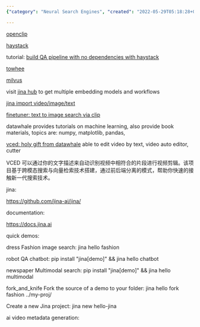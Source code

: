 ```yaml
---
{"category": "Neural Search Engines", "created": "2022-05-29T05:18:28+00:00", "date": "2022-05-29 05:18:28", "description": "Jina is a neural search engine that enables users to efficiently search for images, videos, and audios. It leverages popular libraries like openclip, haystack, towhee, and Milvus to provide pre-trained models and workflows through Jina Hub. Additionally, VCED offers tutorials in machine learning topics.", "modified": "2022-11-26T15:54:40+08:00", "tags": ["AI", "media search engine", "search engine", "self-hosted"], "title": "Jina: Neural Search Engine for Images, Videos, Audios"}

---
```


[openclip](https://github.com/mlfoundations/open_clip)

[haystack](https://github.com/deepset-ai/haystack)

tutorial: [build QA pipeline with no dependencies with haystack](https://haystack.deepset.ai/tutorials/03_basic_qa_pipeline_without_elasticsearch)

[towhee](https://github.com/towhee-io/towhee)

[milvus](https://milvus.io/docs/v2.1.x/install_standalone-docker.md)

visit [jina hub](https://docs.jina.ai/fundamentals/executor/hub/) to get multiple embedding models and workflows

[jina import video/image/text](https://github.com/datawhalechina/vced/blob/44480a869a57be0d7e3a6f163d499286f65ad86c/docs/source/user_guide/jina.md)

[finetuner: text to image search via clip](https://finetuner.jina.ai/tasks/text-to-image/)

datawhale provides tutorials on machine learning, also provide book materials, topics are: numpy, matplotlib, pandas,

[vced: holy gift from datawhale](https://github.com/datawhalechina/vced/tree/44480a869a57be0d7e3a6f163d499286f65ad86c) able to edit video by text, video auto editor, cutter

VCED 可以通过你的文字描述来自动识别视频中相符合的片段进行视频剪辑。该项目基于跨模态搜索与向量检索技术搭建，通过前后端分离的模式，帮助你快速的接触新一代搜索技术。

jina:

https://github.com/jina-ai/jina/

documentation:

https://docs.jina.ai

quick demos:

dress Fashion image search: jina hello fashion

robot QA chatbot: pip install "jina[demo]" && jina hello chatbot

newspaper Multimodal search: pip install "jina[demo]" && jina hello multimodal

fork_and_knife Fork the source of a demo to your folder: jina hello fork fashion ../my-proj/

Create a new Jina project: jina new hello-jina

ai video metadata generation:
